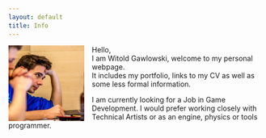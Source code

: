 ```yaml
---
layout: default
title: Info
---
```



<img style="float: left; margin-right: 15px; width: 150px; height: 150px;" src="/images/photo.jpg">

Hello,  
I am Witold Gawlowski, welcome to my personal webpage.  
It includes my portfolio, links to my CV as well as some less formal information.  

I am currently looking for a Job in Game Development. I would prefer working closely with Technical Artists or as an engine, physics or tools programmer.
